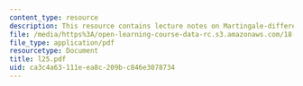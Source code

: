 ```yaml
---
content_type: resource
description: This resource contains lecture notes on Martingale-difference inequalities.
file: /media/https%3A/open-learning-course-data-rc.s3.amazonaws.com/18-465-topics-in-statistics-statistical-learning-theory-spring-2007/ca3c4a63111eea8c209bc846e3078734_l25.pdf
file_type: application/pdf
resourcetype: Document
title: l25.pdf
uid: ca3c4a63-111e-ea8c-209b-c846e3078734
---
```

